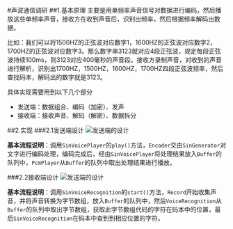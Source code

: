 #声波通信调研
##1.基本原理
主要是用单频率声音信号对数据进行编码，然后播放这些单频率声音，接收方在收到声音后，识别出频率，然后根据频率解码出数据。

比如：我们可以将1500HZ的正弦波对应数字1，1600HZ的正弦波对应数字2，1700HZ的正弦波对应数字3。那么数字串3123就对应4段正弦波，规定每段正弦波持续100ms，则3123对应400毫秒的声音段。接收方录制声音，对收到的声音进行解析，识别出1700HZ，1500HZ，1600HZ，1700HZ四段正弦波频率，然后查找码本，解码出的数字就是3123。

具体实现需要用到以下几个部分

- 发送端：数据组合、编码（加密）、发声
- 接收端：接收声音、解码（解密）、数据拆分

##2.实现
###2.1发送端设计
![发送端的设计](doc/design/SinVoicePlayer.png)

**基本流程说明**：调用`SinVoicePlayer`的`play()`方法，`Encoder`交由`SinGenerator`对文字进行编码处理，编码完成后，经由`SinVoicePlayer`将处理结果放入`Buffer`的队列中，`PcmPlayer`从`Buffer`的队列中取出处理结果进行播放。

###2.2接收端设计
![发送端的设计](doc/design/SinVoiceRecognition.png)

**基本流程说明**：调用`SinVoiceRecognition`的`start()`方法，`Record`开始收集声音，并将声音转换为字节数组，放入`Buffer`的队列中，然后`VoiceRecognition`从`Buffer`的队列中取出字节数组，获取此字节数组代码的字符在码本中的位置，最后`SinVoiceRecognition`在码本中查到到相应位置的字符。